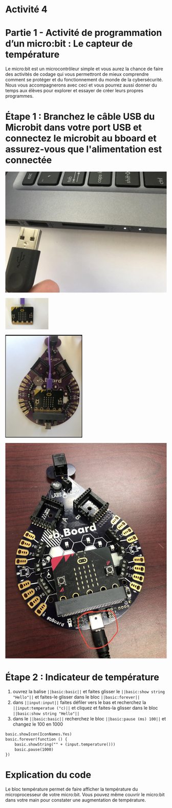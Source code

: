 # Activité 4

# Partie 1 - Activité de programmation d’un micro:bit : Le capteur de température
Le micro:bit est un microcontrôleur simple et vous aurez la chance de faire des activités de codage qui vous permettront de mieux comprendre comment se protéger et du fonctionnement du monde de la cybersécurité. Nous vous accompagnerons avec ceci et vous pourrez aussi donner du temps aux élèves pour explorer et essayer de créer leurs propres programmes.

# Étape 1 : Branchez le câble USB du Microbit dans votre port USB et connectez le microbit au bboard et assurez-vous que l'alimentation est connectée

<!-- https://github.com/Brilliant-Labs/bboard-tuts-cybersecurity-3/blob/master/cybersec/activity-1/connect-microbit.gif?raw=true -->
![Click](https://github.com/Brilliant-Labs/bboard-tutorials-cybersecurity-v3/blob/main/Activity_1/connect-microbit.gif?raw=true "Click")

<!-- https://raw.githubusercontent.com/Brilliant-Labs/bboard-tutorials-cybersecurity-v3/main/Activity_1/micro.png -->
![click](https://raw.githubusercontent.com/Brilliant-Labs/bboard-tutorials-cybersecurity-v3/main/Activity_1/micro.png)

<!--https://raw.githubusercontent.com/Brilliant-Labs/bboard-tutorials-cybersecurity-v3/main/Activity_2/bborad.png -->
![Click](https://raw.githubusercontent.com/Brilliant-Labs/bboard-tutorials-cybersecurity-v3/main/Activity_2/bborad.png)

<!-- https://raw.githubusercontent.com/Brilliant-Labs/bboard-tutorials-cybersecurity-v3/main/Activity_2/b.Board_power.JPG -->
![Click](https://raw.githubusercontent.com/Brilliant-Labs/bboard-tutorials-cybersecurity-v3/main/Activity_2/b.Board_power.JPG)

# Étape 2 : Indicateur de température
1. ouvrez la balise ``||basic:basic||`` et faites glisser le ``||basic:show string "Hello"||`` et faites-le glisser dans le bloc ``||basic:forever||``
2. dans ``||input:input||`` faites défiler vers le bas et recherchez la ``||input:temperatue (°c)||`` et cliquez et faites-la glisser dans le bloc ``||basic:show string "Hello"||``
3. dans le ``||basic:basic||`` recherchez le bloc ``||basic:pause (ms) 100||`` et changez le 100 en 1000
```blocks
basic.showIcon(IconNames.Yes)
basic.forever(function () {
    basic.showString("" + (input.temperature()))
    basic.pause(1000)
})
```

# Explication du code
Le bloc température permet de faire afficher la température du microprocesseur de votre micro:bit. Vous pouvez même couvrir le micro:bit dans votre main pour constater une augmentation de température.
